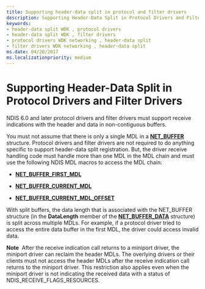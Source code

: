 ```yaml
---
title: Supporting header-data split in protocol and filter drivers
description: Supporting Header-Data Split in Protocol Drivers and Filter Drivers
keywords:
- header-data split WDK , protocol drivers
- header-data split WDK , filter drivers
- protocol drivers WDK networking , header-data split
- filter drivers WDK networking , header-data split
ms.date: 04/20/2017
ms.localizationpriority: medium
---
```


# Supporting Header-Data Split in Protocol Drivers and Filter Drivers





NDIS 6.0 and later protocol drivers and filter drivers must support receive indications with the header and data in non-contiguous buffers.

You must not assume that there is only a single MDL in a [**NET\_BUFFER**](/windows-hardware/drivers/ddi/ndis/ns-ndis-_net_buffer) structure. Protocol drivers and filter drivers are not required to do anything specific to support header-data split registration. But, the driver receive handling code must handle more than one MDL in the MDL chain and must use the following NDIS MDL macros to access the MDL chain:

-   [**NET\_BUFFER\_FIRST\_MDL**](/windows-hardware/drivers/ddi/ndis/nf-ndis-net_buffer_first_mdl)

-   [**NET\_BUFFER\_CURRENT\_MDL**](/windows-hardware/drivers/ddi/ndis/nf-ndis-net_buffer_current_mdl)

-   [**NET\_BUFFER\_CURRENT\_MDL\_OFFSET**](/windows-hardware/drivers/ddi/ndis/nf-ndis-net_buffer_current_mdl_offset)

With split buffers, the data length that is associated with the NET\_BUFFER structure (in the **DataLength** member of the [**NET\_BUFFER\_DATA**](/windows-hardware/drivers/ddi/ndis/ns-ndis-_net_buffer_data) structure) is split across multiple MDLs. For example, if a protocol driver tried to access the entire data buffer in the first MDL, the driver could access invalid data.

**Note**  After the receive indication call returns to a miniport driver, the miniport driver can reclaim the header MDLs. The overlying drivers or their clients must not access the header MDLs after the receive indication call returns to the miniport driver. This restriction also applies even when the miniport driver is not indicating the received data with a status of NDIS\_RECEIVE\_FLAGS\_RESOURCES.

 

 

